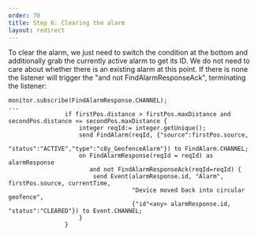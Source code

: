 ```yaml
---
order: 70
title: Step 6: Clearing the alarm
layout: redirect
---
```

To clear the alarm, we just need to switch the condition at the bottom and additionally grab the currently active alarm to get its ID. We do not need to care about whether there is an existing alarm at this point. If there is none the listener will trigger the "and not FindAlarmResponseAck", terminating the listener:

	monitor.subscribe(FindAlarmResponse.CHANNEL);
	...
					if firstPos.distance > firstPos.maxDistance and secondPos.distance <= secondPos.maxDistance {
						integer reqId:= integer.getUnique();
						send FindAlarm(reqId, {"source":firstPos.source,
						               "status":"ACTIVE","type":"c8y_GeofenceAlarm"}) to FindAlarm.CHANNEL;
						on FindAlarmResponse(reqId = reqId) as alarmResponse
						   and not FindAlarmResponseAck(reqId=reqId) {
							send Event(alarmResponse.id, "Alarm", firstPos.source, currentTime,
							           "Device moved back into circular geofence",
							           {"id"<any> alarmResponse.id, "status":"CLEARED"}) to Event.CHANNEL;
						}
					}
